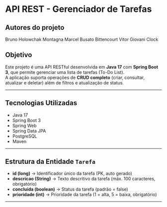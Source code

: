 # API REST - Gerenciador de Tarefas

## Autores do projeto
Bruno Holowchak Montagna
Marcel Busato Bittencourt
Vitor Giovani Clock

## Objetivo
Este projeto é uma API RESTful desenvolvida em **Java 17** com **Spring Boot 3**, que permite gerenciar uma lista de tarefas (To-Do List).  
A aplicação suporta operações de **CRUD completo** (criar, consultar, atualizar e deletar) além de filtros e atualização de status.  

---

## Tecnologias Utilizadas
- Java 17  
- Spring Boot 3  
- Spring Web  
- Spring Data JPA  
- PostgreSQL  
- Maven  

---

## Estrutura da Entidade `Tarefa`
- **id (long)** → Identificador único da tarefa (PK, auto gerado)  
- **descricao (String)** → Texto descritivo da tarefa (máx. 100 caracteres, obrigatório)  
- **concluida (boolean)** → Status da tarefa (padrão = false)  
- **prioridade (int)** → Prioridade da tarefa (1 = alta, 5 = baixa, obrigatório)  

---

